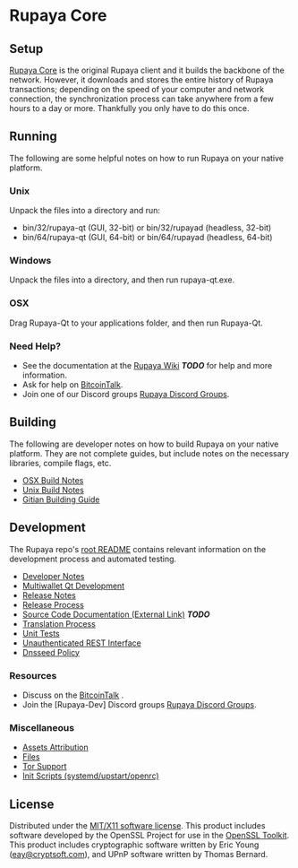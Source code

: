 Rupaya Core
=====================

Setup
---------------------
[Rupaya Core](http://Rupayacoin.com) is the original Rupaya client and it builds the backbone of the network. However, it downloads and stores the entire history of Rupaya transactions; depending on the speed of your computer and network connection, the synchronization process can take anywhere from a few hours to a day or more. Thankfully you only have to do this once.

Running
---------------------
The following are some helpful notes on how to run Rupaya on your native platform.

### Unix

Unpack the files into a directory and run:

- bin/32/rupaya-qt (GUI, 32-bit) or bin/32/rupayad (headless, 32-bit)
- bin/64/rupaya-qt (GUI, 64-bit) or bin/64/rupayad (headless, 64-bit)

### Windows

Unpack the files into a directory, and then run rupaya-qt.exe.

### OSX

Drag Rupaya-Qt to your applications folder, and then run Rupaya-Qt.

### Need Help?

* See the documentation at the [Rupaya Wiki](https://en.bitcoin.it/wiki/Main_Page) ***TODO***
for help and more information.
* Ask for help on [BitcoinTalk](https://bitcointalk.org/index.php?topic=2956408.0).
* Join one of our Discord groups [Rupaya Discord Groups](https://discord.gg/8tbvMQM).

Building
---------------------
The following are developer notes on how to build Rupaya on your native platform. They are not complete guides, but include notes on the necessary libraries, compile flags, etc.

- [OSX Build Notes](build-osx.md)
- [Unix Build Notes](build-unix.md)
- [Gitian Building Guide](gitian-building.md)

Development
---------------------
The Rupaya repo's [root README](https://github.com/eastcoastcrypto/Rupaya/blob/master/README.md) contains relevant information on the development process and automated testing.

- [Developer Notes](developer-notes.md)
- [Multiwallet Qt Development](multiwallet-qt.md)
- [Release Notes](release-notes.md)
- [Release Process](release-process.md)
- [Source Code Documentation (External Link)](https://dev.visucore.com/bitcoin/doxygen/) ***TODO***
- [Translation Process](translation_process.md)
- [Unit Tests](unit-tests.md)
- [Unauthenticated REST Interface](REST-interface.md)
- [Dnsseed Policy](dnsseed-policy.md)

### Resources

* Discuss on the [BitcoinTalk](https://bitcointalk.org/index.php?topic=2956408.0) .
* Join the [Rupaya-Dev] Discord groups [Rupaya Discord Groups](https://discord.gg/8tbvMQM).

### Miscellaneous
- [Assets Attribution](assets-attribution.md)
- [Files](files.md)
- [Tor Support](tor.md)
- [Init Scripts (systemd/upstart/openrc)](init.md)

License
---------------------
Distributed under the [MIT/X11 software license](http://www.opensource.org/licenses/mit-license.php).
This product includes software developed by the OpenSSL Project for use in the [OpenSSL Toolkit](https://www.openssl.org/). This product includes
cryptographic software written by Eric Young ([eay@cryptsoft.com](mailto:eay@cryptsoft.com)), and UPnP software written by Thomas Bernard.

